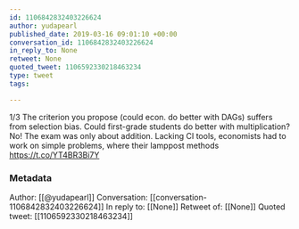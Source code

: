 ```yaml
---
id: 1106842832403226624
author: yudapearl
published_date: 2019-03-16 09:01:10 +00:00
conversation_id: 1106842832403226624
in_reply_to: None
retweet: None
quoted_tweet: 1106592330218463234
type: tweet
tags:

---
```


1/3
The criterion you propose (could econ. do better with DAGs) suffers from selection bias. Could first-grade students do better with multiplication? No! The exam was only about addition. Lacking CI tools, economists had to work on simple problems, where their lamppost methods https://t.co/YT4BR3Bi7Y

### Metadata

Author: [[@yudapearl]]
Conversation: [[conversation-1106842832403226624]]
In reply to: [[None]]
Retweet of: [[None]]
Quoted tweet: [[1106592330218463234]]
